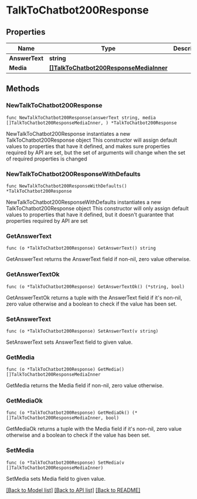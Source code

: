 # TalkToChatbot200Response

## Properties

Name | Type | Description | Notes
------------ | ------------- | ------------- | -------------
**AnswerText** | **string** |  | 
**Media** | [**[]TalkToChatbot200ResponseMediaInner**](TalkToChatbot200ResponseMediaInner.md) |  | 

## Methods

### NewTalkToChatbot200Response

`func NewTalkToChatbot200Response(answerText string, media []TalkToChatbot200ResponseMediaInner, ) *TalkToChatbot200Response`

NewTalkToChatbot200Response instantiates a new TalkToChatbot200Response object
This constructor will assign default values to properties that have it defined,
and makes sure properties required by API are set, but the set of arguments
will change when the set of required properties is changed

### NewTalkToChatbot200ResponseWithDefaults

`func NewTalkToChatbot200ResponseWithDefaults() *TalkToChatbot200Response`

NewTalkToChatbot200ResponseWithDefaults instantiates a new TalkToChatbot200Response object
This constructor will only assign default values to properties that have it defined,
but it doesn't guarantee that properties required by API are set

### GetAnswerText

`func (o *TalkToChatbot200Response) GetAnswerText() string`

GetAnswerText returns the AnswerText field if non-nil, zero value otherwise.

### GetAnswerTextOk

`func (o *TalkToChatbot200Response) GetAnswerTextOk() (*string, bool)`

GetAnswerTextOk returns a tuple with the AnswerText field if it's non-nil, zero value otherwise
and a boolean to check if the value has been set.

### SetAnswerText

`func (o *TalkToChatbot200Response) SetAnswerText(v string)`

SetAnswerText sets AnswerText field to given value.


### GetMedia

`func (o *TalkToChatbot200Response) GetMedia() []TalkToChatbot200ResponseMediaInner`

GetMedia returns the Media field if non-nil, zero value otherwise.

### GetMediaOk

`func (o *TalkToChatbot200Response) GetMediaOk() (*[]TalkToChatbot200ResponseMediaInner, bool)`

GetMediaOk returns a tuple with the Media field if it's non-nil, zero value otherwise
and a boolean to check if the value has been set.

### SetMedia

`func (o *TalkToChatbot200Response) SetMedia(v []TalkToChatbot200ResponseMediaInner)`

SetMedia sets Media field to given value.



[[Back to Model list]](../README.md#documentation-for-models) [[Back to API list]](../README.md#documentation-for-api-endpoints) [[Back to README]](../README.md)


